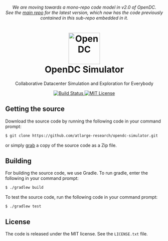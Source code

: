 <p align="center">
  <em>We are moving towards a mono-repo code model in v2.0 of OpenDC.<br/>See the <a href="https://github.com/atlarge-research/opendc">main repo</a> for the latest version, which now has the code previously contained in this sub-repo embedded in it.</em>
</p>

<h1 align="center">
  <a href="http://opendc.org/">
    <img src="misc/artwork/logo.png" width="100" alt="OpenDC">
  </a>
  <br>
  OpenDC Simulator
</h1>
<p align="center">
Collaborative Datacenter Simulation and Exploration for Everybody
</p>
<p align="center">
	<a href="https://travis-ci.org/atlarge-research/opendc-simulator">
		<img src="https://travis-ci.org/atlarge-research/opendc-simulator.svg?branch=master" alt="Build Status">
	</a>
	<a href="https://opensource.org/licenses/MIT">
	    <img src="https://img.shields.io/badge/License-MIT-yellow.svg" alt="MIT License">
	</a>
</p>

## Getting the source
Download the source code by running the following code in your command prompt:
```sh
$ git clone https://github.com/atlarge-research/opendc-simulator.git
```
or simply [grab](https://github.com/atlarge-research/opendc-simulator/archive/master.zip) a copy of the source code as a Zip file.

## Building
For building the source code, we use Gradle. To run gradle, enter the following in your command prompt:
```sh
$ ./gradlew build
```
To test the source code, run the following code in your command prompt:
```
$ ./gradlew test
```

## License
The code is released under the MIT license. See the `LICENSE.txt` file.
